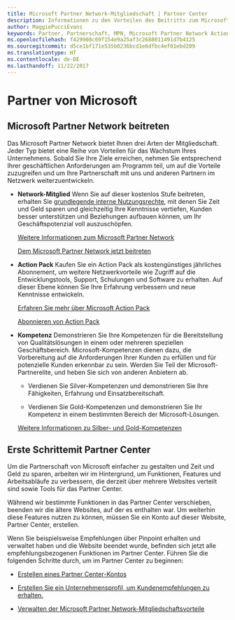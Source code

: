 ```yaml
---
title: Microsoft Partner Network-Mitgliedschaft | Partner Center
description: Informationen zu den Vorteilen des Beitritts zum Microsoft Partner Network.
author: MaggiePucciEvans
keywords: Partner, Partnerschaft, MPN, Microsoft Partner Network Action Pack, MAPS, Aktion Pack-Abonnement, Vorteile, MPN-Vorteile, Mitgliedschaft
ms.openlocfilehash: f429908c69f154e9a25af3c2688011491d7b4125
ms.sourcegitcommit: d5ce1bf171e535b0236bcd1e6dfbc4ef01ebd209
ms.translationtype: HT
ms.contentlocale: de-DE
ms.lasthandoff: 11/22/2017
---
```

# <a name="partner-with-microsoft"></a>Partner von Microsoft

## <a name="join-the-microsoft-partner-network"></a>Microsoft Partner Network beitreten

Das Microsoft Partner Network bietet Ihnen drei Arten der Mitgliedschaft. Jeder Typ bietet eine Reihe von Vorteilen für das Wachstum Ihres Unternehmens. Sobald Sie Ihre Ziele erreichen, nehmen Sie entsprechend Ihrer geschäftlichen Anforderungen am Programm teil, um auf die Vorteile zuzugreifen und um Ihre Partnerschaft mit uns und anderen Partnern im Netzwerk weiterzuentwickeln.

-   **Network-Mitglied** Wenn Sie auf dieser kostenlos Stufe beitreten, erhalten Sie [grundlegende interne Nutzungsrechte](https://partner.microsoft.com/membership/core-benefits), mit denen Sie Zeit und Geld sparen und gleichzeitig Ihre Kenntnisse vertiefen, Kunden besser unterstützen und Beziehungen aufbauen können, um Ihr Geschäftspotenzial voll auszuschöpfen.

    [Weitere Informationen zum Microsoft Partner Network](https://partner.microsoft.com/membership/how-it-works)

    [Dem Microsoft Partner Network jetzt beitreten](https://partners.microsoft.com/PartnerProgram/simplifiedenrollment.aspx)

-   **Action Pack** Kaufen Sie ein Action Pack als kostengünstiges jährliches Abonnement, um weitere Netzwerkvorteile wie Zugriff auf die Entwicklungstools, Support, Schulungen und Software zu erhalten. Auf dieser Ebene können Sie Ihre Erfahrung verbessern und neue Kenntnisse entwickeln.

    [Erfahren Sie mehr über Microsoft Action Pack](https://partner.microsoft.com/membership/action-pack)

    [Abonnieren von Action Pack](mpn-get-action-pack.md)

-   **Kompetenz** Demonstrieren Sie Ihre Kompetenzen für die Bereitstellung von Qualitätslösungen in einem oder mehreren speziellen Geschäftsbereich. Microsoft-Kompetenzen dienen dazu, die Vorbereitung auf die Anforderungen Ihrer Kunden zu erfüllen und für potenzielle Kunden erkennbar zu sein. Werden Sie Teil der Microsoft-Partnerelite, und heben Sie sich von anderen Anbietern ab.

    -   Verdienen Sie Silver-Kompetenzen und demonstrieren Sie Ihre Fähigkeiten, Erfahrung und Einsatzbereitschaft.

    -   Verdienen Sie Gold-Kompetenzen und demonstrieren Sie Ihr Kompetenz in einem bestimmten Bereich der Microsoft-Lösungen.

    [Weitere Informationen zu Silber- und Gold-Kompetenzen](https://partner.microsoft.com/membership/competencies)

   
## <a name="get-started-with-partner-center"></a>Erste Schrittemit Partner Center

Um die Partnerschaft von Microsoft einfacher zu gestalten und Zeit und Geld zu sparen, arbeiten wir im Hintergrund, um Funktionen, Features und Arbeitsabläufe zu verbessern, die derzeit über mehrere Websites verteilt sind sowie Tools für das Partner Center. 

Während wir bestimmte Funktionen in das Partner Center verschieben, beenden wir die ältere Websites, auf der es enthalten war. Um weiterhin diese Features nutzen zu können, müssen Sie ein Konto auf dieser Website, Partner Center, erstellen. 

Wenn Sie beispielsweise Empfehlungen über Pinpoint erhalten und verwaltet haben und die Website beendet wurde, befinden sich jetzt alle empfehlungsbezogenen Funktionen im Partner Center. Führen Sie die folgenden Schritte durch, um im Partner Center zu beginnen:   

-   [Erstellen eines Partner Center-Kontos](mpn-create-a-partner-center-account.md)

-   [Erstellen Sie ein Unternehmensprofil, um Kundenempfehlungen zu erhalten.](create-a-marketing-profile.md)

-   [Verwalten der Microsoft Partner Network-Mitgliedschaftsvorteile](manage-your-partner-network-benefits.md)

